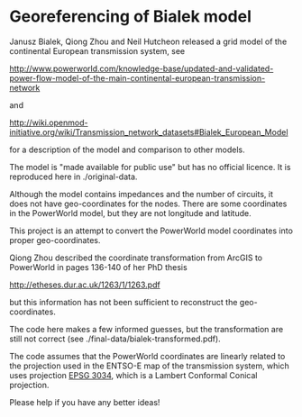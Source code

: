 

# Georeferencing of Bialek model

Janusz Bialek, Qiong Zhou and Neil Hutcheon released a grid model of
the continental European transmission system, see

<http://www.powerworld.com/knowledge-base/updated-and-validated-power-flow-model-of-the-main-continental-european-transmission-network>

and

<http://wiki.openmod-initiative.org/wiki/Transmission_network_datasets#Bialek_European_Model>

for a description of the model and comparison to other models.

The model is "made available for public use" but has no official
licence. It is reproduced here in ./original-data.

Although the model contains impedances and the number of circuits, it
does not have geo-coordinates for the nodes. There are some
coordinates in the PowerWorld model, but they are not longitude and
latitude.

This project is an attempt to convert the PowerWorld model coordinates
into proper geo-coordinates.

Qiong Zhou described the coordinate transformation from ArcGIS to
PowerWorld in pages 136-140 of her PhD thesis

<http://etheses.dur.ac.uk/1263/1/1263.pdf>

but this information has not been sufficient to reconstruct the
geo-coordinates.


The code here makes a few informed guesses, but the transformation are
still not correct (see ./final-data/bialek-transformed.pdf).

The code assumes that the PowerWorld coordinates are linearly related
to the projection used in the ENTSO-E map of the transmission system,
which uses projection [EPSG 3034](http://prj2epsg.org/epsg/3034),
which is a Lambert Conformal Conical projection.

Please help if you have any better ideas!
